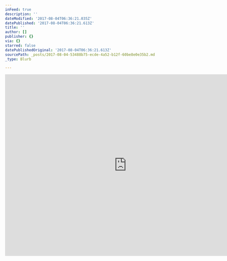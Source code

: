 ```yaml
---
inFeed: true
description: ''
dateModified: '2017-08-04T06:36:21.035Z'
datePublished: '2017-08-04T06:36:21.613Z'
title: ''
author: []
publisher: {}
via: {}
starred: false
datePublishedOriginal: '2017-08-04T06:36:21.613Z'
sourcePath: _posts/2017-08-04-53488b75-ecde-4a52-b12f-60be8e0e35b2.md
_type: Blurb

---
```

<iframe src="https://calendar.google.com/calendar/embed?src=vfp4h1mm3mvr84ki43ec5dqaj4%40group.calendar.google.com&ctz=America/Los_Angeles" style="border: 0" width="800" height="600" frameborder="0" scrolling="no"></iframe>